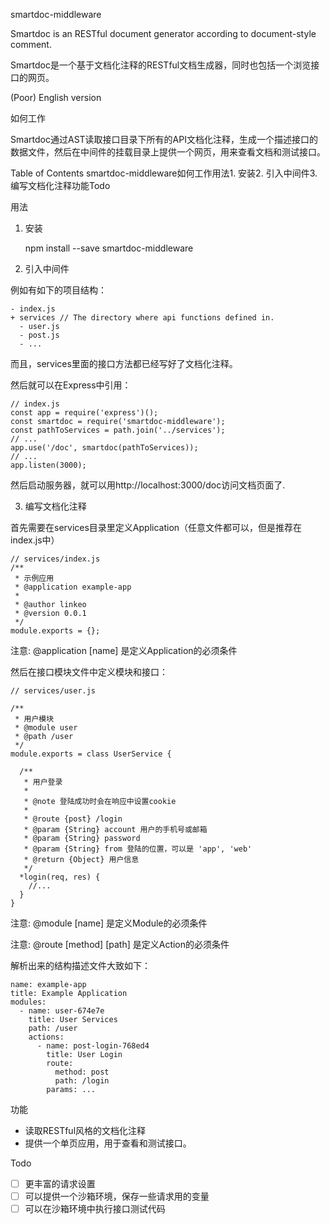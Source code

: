 smartdoc-middleware

Smartdoc is an RESTful document generator according to document-style comment.

Smartdoc是一个基于文档化注释的RESTful文档生成器，同时也包括一个浏览接口的网页。

(Poor) English version

如何工作

Smartdoc通过AST读取接口目录下所有的API文档化注释，生成一个描述接口的数据文件，然后在中间件的挂载目录上提供一个网页，用来查看文档和测试接口。

 Table of Contents smartdoc-middleware如何工作用法1. 安装2. 引入中间件3. 编写文档化注释功能Todo

用法

1. 安装

    npm install --save smartdoc-middleware

2. 引入中间件

例如有如下的项目结构：

    - index.js
    + services // The directory where api functions defined in.
      - user.js
      - post.js
      - ...

而且，services里面的接口方法都已经写好了文档化注释。

然后就可以在Express中引用：

    // index.js
    const app = require('express')();
    const smartdoc = require('smartdoc-middleware');
    const pathToServices = path.join('../services');
    // ...
    app.use('/doc', smartdoc(pathToServices));
    // ...
    app.listen(3000);

然后启动服务器，就可以用http://localhost:3000/doc访问文档页面了.

3. 编写文档化注释

首先需要在services目录里定义Application（任意文件都可以，但是推荐在index.js中）

    // services/index.js
    /**
     * 示例应用
     * @application example-app
     *
     * @author linkeo
     * @version 0.0.1
     */
    module.exports = {};

注意:  @application [name] 是定义Application的必须条件

然后在接口模块文件中定义模块和接口：

    // services/user.js

    /**
     * 用户模块
     * @module user
     * @path /user
     */
    module.exports = class UserService {

      /**
       * 用户登录
       *
       * @note 登陆成功时会在响应中设置cookie
       *
       * @route {post} /login
       * @param {String} account 用户的手机号或邮箱
       * @param {String} password
       * @param {String} from 登陆的位置，可以是 'app', 'web'
       * @return {Object} 用户信息
       */
      *login(req, res) {
        //...
      }
    }

注意:  @module [name] 是定义Module的必须条件

注意:  @route [method] [path] 是定义Action的必须条件

解析出来的结构描述文件大致如下：

    name: example-app
    title: Example Application
    modules:
      - name: user-674e7e
        title: User Services
        path: /user
        actions:
          - name: post-login-768ed4
          	title: User Login
          	route:
          	  method: post
          	  path: /login
          	params: ...



功能

-   读取RESTful风格的文档化注释
-   提供一个单页应用，用于查看和测试接口。

Todo

- [ ] 更丰富的请求设置
- [ ] 可以提供一个沙箱环境，保存一些请求用的变量
- [ ] 可以在沙箱环境中执行接口测试代码
